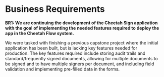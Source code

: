 # Business Requirements 

**BR1: We are continuing the development of the Cheetah Sign application with the goal of implementing the needed features required to deploy the app in the Cheetah Flow system.**

We were tasked with finishing a previous capstone project where the initial application has been built, but is lacking key features needed for production. The key features required include storing audit trails and standard/frequently signed documents, allowing for multiple documents to be signed and to have multiple signers per document, and including field validation and implementing pre-filled data in the forms. 
